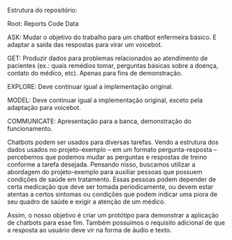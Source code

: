 Estrutura do repositório:

Root:
Reports
Code
Data


ASK: Mudar o objetivo do trabalho para um chatbot enfermeira básico. E adaptar a saída das respostas para virar um voicebot.

GET: Produzir dados para problemas relacionados ao atendimento de pacientes (ex.: quais remédios tomar, perguntas básicas sobre a doença, contato do médico, etc). Apenas para fins de demonstração.

EXPLORE: Deve continuar igual a implementação original.

MODEL: Deve continuar igual a implementação original, exceto pela adaptação para voicebot.

COMMUNICATE: Apresentação para a banca, demonstração do funcionamento.



  Chatbots podem ser usados para diversas tarefas. Vendo a estrutura dos dados usados no projeto-exemplo – em um formato pergunta-resposta – percebemos que podemos mudar as perguntas e respostas de treino conforme a tarefa desejada. Pensando nisso, buscamos utilizar a abordagem do projeto-exemplo para auxiliar pessoas que possuem condições de saúde em tratamento. Essas pessoas podem depender de certa medicação que deve ser tomada periodicamente, ou devem estar atentas a certos sintomas ou condições que podem indicar uma piora de seu quadro de saúde e exigir a atenção de um médico.
  
  Assim, o nosso objetivo é criar um protótipo para demonstrar a aplicação de chatbots para esse fim. Também possuímos o requisito adicional de que a resposta ao usuário deve vir na forma de áudio e texto.
